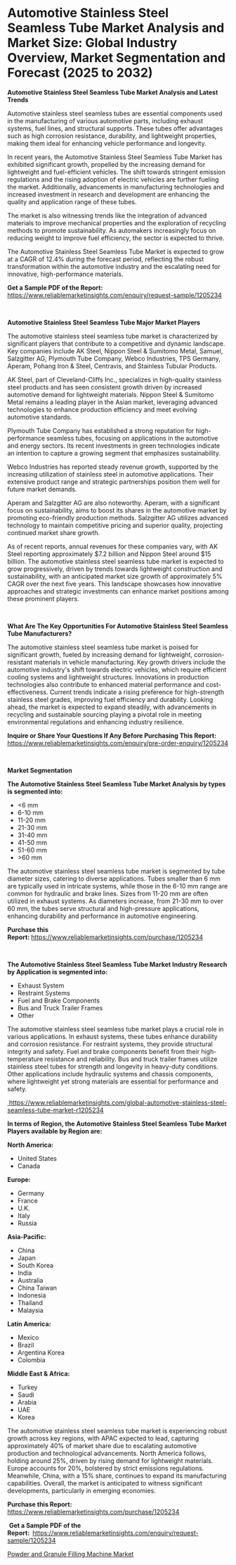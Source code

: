 <p><h1>Automotive Stainless Steel Seamless Tube Market Analysis and Market Size: Global Industry Overview, Market Segmentation and Forecast (2025 to 2032)</h1></p><p><strong>Automotive Stainless Steel Seamless Tube Market Analysis and Latest Trends</strong></p>
<p><p>Automotive stainless steel seamless tubes are essential components used in the manufacturing of various automotive parts, including exhaust systems, fuel lines, and structural supports. These tubes offer advantages such as high corrosion resistance, durability, and lightweight properties, making them ideal for enhancing vehicle performance and longevity.</p><p>In recent years, the Automotive Stainless Steel Seamless Tube Market has exhibited significant growth, propelled by the increasing demand for lightweight and fuel-efficient vehicles. The shift towards stringent emission regulations and the rising adoption of electric vehicles are further fueling the market. Additionally, advancements in manufacturing technologies and increased investment in research and development are enhancing the quality and application range of these tubes.</p><p>The market is also witnessing trends like the integration of advanced materials to improve mechanical properties and the exploration of recycling methods to promote sustainability. As automakers increasingly focus on reducing weight to improve fuel efficiency, the sector is expected to thrive.</p><p>The Automotive Stainless Steel Seamless Tube Market is expected to grow at a CAGR of 12.4% during the forecast period, reflecting the robust transformation within the automotive industry and the escalating need for innovative, high-performance materials.</p></p>
<p><strong>Get a Sample PDF of the Report:&nbsp;</strong> <a href="https://www.reliablemarketinsights.com/enquiry/request-sample/1205234?utm_campaign=2667&utm_medium=2&utm_source=Github&utm_content=ia&utm_term=28022025&utm_id=automotive-stainless-steel-seamless-tube">https://www.reliablemarketinsights.com/enquiry/request-sample/1205234</a></p>
<p>&nbsp;</p>
<p><strong>Automotive Stainless Steel Seamless Tube Major Market Players</strong></p>
<p><p>The automotive stainless steel seamless tube market is characterized by significant players that contribute to a competitive and dynamic landscape. Key companies include AK Steel, Nippon Steel & Sumitomo Metal, Samuel, Salzgitter AG, Plymouth Tube Company, Webco Industries, TPS Germany, Aperam, Pohang Iron & Steel, Centravis, and Stainless Tubular Products. </p><p>AK Steel, part of Cleveland-Cliffs Inc., specializes in high-quality stainless steel products and has seen consistent growth driven by increased automotive demand for lightweight materials. Nippon Steel & Sumitomo Metal remains a leading player in the Asian market, leveraging advanced technologies to enhance production efficiency and meet evolving automotive standards.</p><p>Plymouth Tube Company has established a strong reputation for high-performance seamless tubes, focusing on applications in the automotive and energy sectors. Its recent investments in green technologies indicate an intention to capture a growing segment that emphasizes sustainability.</p><p>Webco Industries has reported steady revenue growth, supported by the increasing utilization of stainless steel in automotive applications. Their extensive product range and strategic partnerships position them well for future market demands.</p><p>Aperam and Salzgitter AG are also noteworthy. Aperam, with a significant focus on sustainability, aims to boost its shares in the automotive market by promoting eco-friendly production methods. Salzgitter AG utilizes advanced technology to maintain competitive pricing and superior quality, projecting continued market share growth.</p><p>As of recent reports, annual revenues for these companies vary, with AK Steel reporting approximately $7.2 billion and Nippon Steel around $15 billion. The automotive stainless steel seamless tube market is expected to grow progressively, driven by trends towards lightweight construction and sustainability, with an anticipated market size growth of approximately 5% CAGR over the next five years. This landscape showcases how innovative approaches and strategic investments can enhance market positions among these prominent players.</p></p>
<p>&nbsp;</p>
<p><strong>What Are The Key Opportunities For Automotive Stainless Steel Seamless Tube Manufacturers?</strong></p>
<p><p>The automotive stainless steel seamless tube market is poised for significant growth, fueled by increasing demand for lightweight, corrosion-resistant materials in vehicle manufacturing. Key growth drivers include the automotive industry's shift towards electric vehicles, which require efficient cooling systems and lightweight structures. Innovations in production technologies also contribute to enhanced material performance and cost-effectiveness. Current trends indicate a rising preference for high-strength stainless steel grades, improving fuel efficiency and durability. Looking ahead, the market is expected to expand steadily, with advancements in recycling and sustainable sourcing playing a pivotal role in meeting environmental regulations and enhancing industry resilience.</p></p>
<p><strong>Inquire or Share Your Questions If Any Before Purchasing This Report:</strong> <a href="https://www.reliablemarketinsights.com/enquiry/pre-order-enquiry/1205234?utm_campaign=2667&utm_medium=2&utm_source=Github&utm_content=ia&utm_term=28022025&utm_id=automotive-stainless-steel-seamless-tube">https://www.reliablemarketinsights.com/enquiry/pre-order-enquiry/1205234</a></p>
<p>&nbsp;</p>
<p><strong>Market Segmentation</strong></p>
<p><strong>The Automotive Stainless Steel Seamless Tube Market Analysis by types is segmented into:</strong></p>
<p><ul><li><6 mm</li><li>6-10 mm</li><li>11-20 mm</li><li>21-30 mm</li><li>31-40 mm</li><li>41-50 mm</li><li>51-60 mm</li><li>>60 mm</li></ul></p>
<p><p>The automotive stainless steel seamless tube market is segmented by tube diameter sizes, catering to diverse applications. Tubes smaller than 6 mm are typically used in intricate systems, while those in the 6-10 mm range are common for hydraulic and brake lines. Sizes from 11-20 mm are often utilized in exhaust systems. As diameters increase, from 21-30 mm to over 60 mm, the tubes serve structural and high-pressure applications, enhancing durability and performance in automotive engineering.</p></p>
<p><strong>Purchase this Report:&nbsp;</strong><a href="https://www.reliablemarketinsights.com/purchase/1205234?utm_campaign=2667&utm_medium=2&utm_source=Github&utm_content=ia&utm_term=28022025&utm_id=automotive-stainless-steel-seamless-tube">https://www.reliablemarketinsights.com/purchase/1205234</a></p>
<p>&nbsp;</p>
<p><strong>The Automotive Stainless Steel Seamless Tube Market Industry Research by Application is segmented into:</strong></p>
<p><ul><li>Exhaust System</li><li>Restraint Systems</li><li>Fuel and Brake Components</li><li>Bus and Truck Trailer Frames</li><li>Other</li></ul></p>
<p><p>The automotive stainless steel seamless tube market plays a crucial role in various applications. In exhaust systems, these tubes enhance durability and corrosion resistance. For restraint systems, they provide structural integrity and safety. Fuel and brake components benefit from their high-temperature resistance and reliability. Bus and truck trailer frames utilize stainless steel tubes for strength and longevity in heavy-duty conditions. Other applications include hydraulic systems and chassis components, where lightweight yet strong materials are essential for performance and safety.</p></p>
<p><a href="https://www.reliablemarketinsights.com/global-automotive-stainless-steel-seamless-tube-market-r1205234?utm_campaign=2667&utm_medium=2&utm_source=Github&utm_content=ia&utm_term=28022025&utm_id=automotive-stainless-steel-seamless-tube">&nbsp;https://www.reliablemarketinsights.com/global-automotive-stainless-steel-seamless-tube-market-r1205234</a></p>
<p><strong>In terms of Region, the Automotive Stainless Steel Seamless Tube Market Players available by Region are:</strong></p>
<p>
    <p> <strong> North America: </strong>
        <ul>
            <li>United States</li>
            <li>Canada</li>
        </ul>
        </p> 
    <p> <strong> Europe: </strong>
        <ul>
            <li>Germany</li>
            <li>France</li>
            <li>U.K.</li>
            <li>Italy</li>
            <li>Russia</li>
        </ul>
        </p> 
    <p> <strong> Asia-Pacific: </strong>
        <ul>
            <li>China</li>
            <li>Japan</li>
            <li>South Korea</li>
            <li>India</li>
            <li>Australia</li>
            <li>China Taiwan</li>
            <li>Indonesia</li>
            <li>Thailand</li>
            <li>Malaysia</li>
        </ul>
        </p> 
    <p> <strong> Latin America: </strong>
        <ul>
            <li>Mexico</li>
            <li>Brazil</li>
            <li>Argentina Korea</li>
            <li>Colombia</li>
        </ul>
        </p> 
    <p> <strong> Middle East & Africa: </strong>
        <ul>
            <li>Turkey</li>
            <li>Saudi</li>
            <li>Arabia</li>
            <li>UAE</li>
            <li>Korea</li>
        </ul>
    </p>
    </p>
<p><p>The automotive stainless steel seamless tube market is experiencing robust growth across key regions, with APAC expected to lead, capturing approximately 40% of market share due to escalating automotive production and technological advancements. North America follows, holding around 25%, driven by rising demand for lightweight materials. Europe accounts for 20%, bolstered by strict emissions regulations. Meanwhile, China, with a 15% share, continues to expand its manufacturing capabilities. Overall, the market is anticipated to witness significant developments, particularly in emerging economies.</p></p>
<p><strong>Purchase this Report: </strong><a href="https://www.reliablemarketinsights.com/purchase/1205234?utm_campaign=2667&utm_medium=2&utm_source=Github&utm_content=ia&utm_term=28022025&utm_id=automotive-stainless-steel-seamless-tube">https://www.reliablemarketinsights.com/purchase/1205234</a></p>
<p>&nbsp;<strong>Get a Sample PDF of the Report:&nbsp;&nbsp;</strong><a href="https://www.reliablemarketinsights.com/enquiry/request-sample/1205234?utm_campaign=2667&utm_medium=2&utm_source=Github&utm_content=ia&utm_term=28022025&utm_id=automotive-stainless-steel-seamless-tube">https://www.reliablemarketinsights.com/enquiry/request-sample/1205234</a></p>
<p><strong></strong></p>
<p><p><a href="https://github.com/haaszgettre6/Market-Research-Report-List-1/blob/main/powder-and-granule-filling-machine-market.md?utm_campaign=2667&utm_medium=2&utm_source=Github&utm_content=ia&utm_term=28022025&utm_id=automotive-stainless-steel-seamless-tube">Powder and Granule Filling Machine Market</a></p></p>